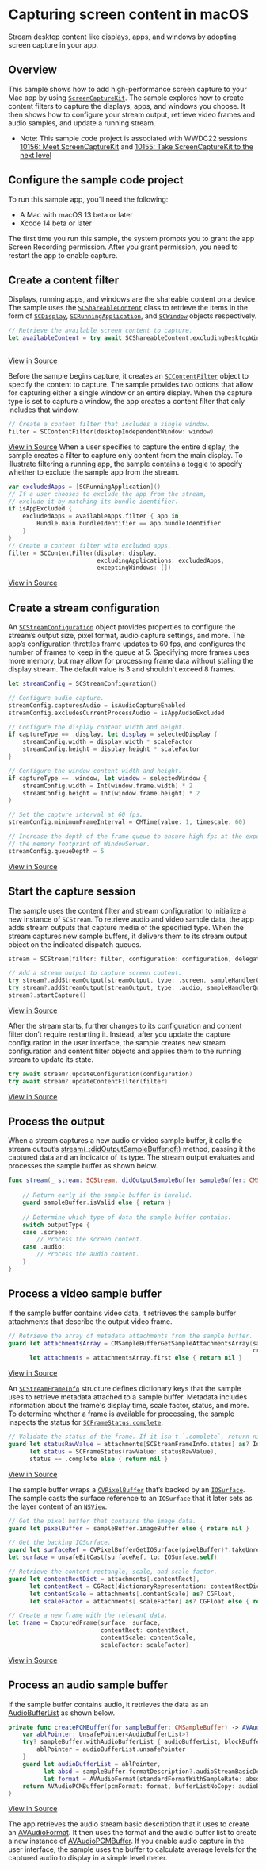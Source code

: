 # Capturing screen content in macOS
Stream desktop content like displays, apps, and windows by adopting screen capture in your app.

## Overview
This sample shows how to add high-performance screen capture to your Mac app by using [`ScreenCaptureKit`][1]. The sample explores how to create content filters to capture the displays, apps, and windows you choose. It then shows how to configure your stream output, retrieve video frames and audio samples, and update a running stream.
- Note: This sample code project is associated with WWDC22 sessions [10156: Meet ScreenCaptureKit](https://developer.apple.com/wwdc22/10156) and [10155: Take ScreenCaptureKit to the next level](https://developer.apple.com/wwdc22/10155)

## Configure the sample code project
To run this sample app, you’ll need the following:

- A Mac with macOS 13 beta or later
- Xcode 14 beta or later

The first time you run this sample, the system prompts you to grant the app Screen Recording permission. After you grant permission, you need to restart the app to enable capture. 

## Create a content filter
Displays, running apps, and windows are the shareable content on a device. The sample uses the [`SCShareableContent`][2] class to retrieve the items in the form of [`SCDisplay`][3], [`SCRunningApplication`][4], and [`SCWindow`][5] objects respectively.

``` swift
// Retrieve the available screen content to capture.
let availableContent = try await SCShareableContent.excludingDesktopWindows(false,
                                                                            onScreenWindowsOnly: true)
```
[View in Source][6]

Before the sample begins capture, it creates an [`SCContentFilter`][7] object to specify the content to capture. The sample provides two options that allow for capturing either a single window or an entire display. When the capture type is set to capture a window, the app creates a content filter that only includes that window. 

``` swift
// Create a content filter that includes a single window.
filter = SCContentFilter(desktopIndependentWindow: window)
```
[View in Source][8]
When a user specifies to capture the entire display, the sample creates a filter to capture only content from the main display. To illustrate filtering a running app, the sample contains a toggle to specify whether to exclude the sample app from the stream.

``` swift
var excludedApps = [SCRunningApplication]()
// If a user chooses to exclude the app from the stream,
// exclude it by matching its bundle identifier.
if isAppExcluded {
    excludedApps = availableApps.filter { app in
        Bundle.main.bundleIdentifier == app.bundleIdentifier
    }
}
// Create a content filter with excluded apps.
filter = SCContentFilter(display: display,
                         excludingApplications: excludedApps,
                         exceptingWindows: [])
```
[View in Source][9]

## Create a stream configuration
An [`SCStreamConfiguration`][10] object provides properties to configure the stream’s output size, pixel format, audio capture settings, and more. The app’s configuration throttles frame updates to 60 fps, and configures the number of frames to keep in the queue at 5. Specifying more frames uses more memory, but may allow for processing frame data without stalling the display stream. The default value is 3 and shouldn't exceed 8 frames.

``` swift
let streamConfig = SCStreamConfiguration()

// Configure audio capture.
streamConfig.capturesAudio = isAudioCaptureEnabled
streamConfig.excludesCurrentProcessAudio = isAppAudioExcluded

// Configure the display content width and height.
if captureType == .display, let display = selectedDisplay {
    streamConfig.width = display.width * scaleFactor
    streamConfig.height = display.height * scaleFactor
}

// Configure the window content width and height.
if captureType == .window, let window = selectedWindow {
    streamConfig.width = Int(window.frame.width) * 2
    streamConfig.height = Int(window.frame.height) * 2
}

// Set the capture interval at 60 fps.
streamConfig.minimumFrameInterval = CMTime(value: 1, timescale: 60)

// Increase the depth of the frame queue to ensure high fps at the expense of increasing
// the memory footprint of WindowServer.
streamConfig.queueDepth = 5
```
[View in Source][11] 

## Start the capture session
The sample uses the content filter and stream configuration to initialize a new instance of `SCStream`. To retrieve audio and video sample data, the app adds stream outputs that capture media of the specified type. When the stream captures new sample buffers, it delivers them to its stream output object on the indicated dispatch queues.

``` swift
stream = SCStream(filter: filter, configuration: configuration, delegate: streamOutput)

// Add a stream output to capture screen content.
try stream?.addStreamOutput(streamOutput, type: .screen, sampleHandlerQueue: videoSampleBufferQueue)
try stream?.addStreamOutput(streamOutput, type: .audio, sampleHandlerQueue: audioSampleBufferQueue)
stream?.startCapture()
```
[View in Source][12]

After the stream starts, further changes to its configuration and content filter don’t require restarting it. Instead, after you update the capture configuration in the user interface, the sample creates new stream configuration and content filter objects and applies them to the running stream to update its state.
``` swift
try await stream?.updateConfiguration(configuration)
try await stream?.updateContentFilter(filter)
```
[View in Source][13]

## Process the output
When a stream captures a new audio or video sample buffer, it calls the stream output’s [stream(\_:didOutputSampleBuffer:of:)][14] method, passing it the captured data and an indicator of its type. The stream output evaluates and processes the sample buffer as shown below.
``` swift
func stream(_ stream: SCStream, didOutputSampleBuffer sampleBuffer: CMSampleBuffer, of outputType: SCStreamOutputType) {
    
    // Return early if the sample buffer is invalid.
    guard sampleBuffer.isValid else { return }
    
    // Determine which type of data the sample buffer contains.
    switch outputType {
    case .screen:
		// Process the screen content.
    case .audio:
		// Process the audio content.
    }
}
```

## Process a video sample buffer
If the sample buffer contains video data, it retrieves the sample buffer attachments that describe the output video frame.  

``` swift
// Retrieve the array of metadata attachments from the sample buffer.
guard let attachmentsArray = CMSampleBufferGetSampleAttachmentsArray(sampleBuffer,
                                                                     createIfNecessary: false) as? [[SCStreamFrameInfo: Any]],
      let attachments = attachmentsArray.first else { return nil }
```
[View in Source][15]

An [`SCStreamFrameInfo`][16] structure defines dictionary keys that the sample uses to retrieve metadata attached to a sample buffer. Metadata includes information about the frame's display time, scale factor, status, and more. To determine whether a frame is available for processing, the sample inspects the status for [`SCFrameStatus.complete`][17].

``` swift
// Validate the status of the frame. If it isn't `.complete`, return nil.
guard let statusRawValue = attachments[SCStreamFrameInfo.status] as? Int,
      let status = SCFrameStatus(rawValue: statusRawValue),
      status == .complete else { return nil }
```
[View in Source][18]

The sample buffer wraps a [`CVPixelBuffer`][19] that’s backed by an [`IOSurface`][20]. The sample casts the surface reference to an `IOSurface` that it later sets as the layer content of an [`NSView`][21].

``` swift
// Get the pixel buffer that contains the image data.
guard let pixelBuffer = sampleBuffer.imageBuffer else { return nil }

// Get the backing IOSurface.
guard let surfaceRef = CVPixelBufferGetIOSurface(pixelBuffer)?.takeUnretainedValue() else { return nil }
let surface = unsafeBitCast(surfaceRef, to: IOSurface.self)

// Retrieve the content rectangle, scale, and scale factor.
guard let contentRectDict = attachments[.contentRect],
      let contentRect = CGRect(dictionaryRepresentation: contentRectDict as! CFDictionary),
      let contentScale = attachments[.contentScale] as? CGFloat,
      let scaleFactor = attachments[.scaleFactor] as? CGFloat else { return nil }

// Create a new frame with the relevant data.
let frame = CapturedFrame(surface: surface,
                          contentRect: contentRect,
                          contentScale: contentScale,
                          scaleFactor: scaleFactor)
```
[View in Source][22]

## Process an audio sample buffer
If the sample buffer contains audio, it retrieves the data as an [AudioBufferList][23] as shown below.  

``` swift
private func createPCMBuffer(for sampleBuffer: CMSampleBuffer) -> AVAudioPCMBuffer? {
    var ablPointer: UnsafePointer<AudioBufferList>?
    try? sampleBuffer.withAudioBufferList { audioBufferList, blockBuffer in
        ablPointer = audioBufferList.unsafePointer
    }
    guard let audioBufferList = ablPointer,
          let absd = sampleBuffer.formatDescription?.audioStreamBasicDescription,
          let format = AVAudioFormat(standardFormatWithSampleRate: absd.mSampleRate, channels: absd.mChannelsPerFrame) else { return nil }
    return AVAudioPCMBuffer(pcmFormat: format, bufferListNoCopy: audioBufferList)
}
```
[View in Source][24]

The app retrieves the audio stream basic description that it uses to create an [AVAudioFormat][25]. It then uses the format and the audio buffer list to create a new instance of [AVAudioPCMBuffer][26]. If you enable audio capture in the user interface, the sample uses the buffer to calculate average levels for the captured audio to display in a simple level meter.

[1]:	https://developer.apple.com/documentation/screencapturekit
[2]:	https://developer.apple.com/documentation/screencapturekit/scshareablecontent
[3]:	https://developer.apple.com/documentation/screencapturekit/scdisplay
[4]:	https://developer.apple.com/documentation/screencapturekit/scrunningapplication
[5]:	https://developer.apple.com/documentation/screencapturekit/scwindow
[6]:	x-source-tag://GetAvailableContent
[7]:	https://developer.apple.com/documentation/screencapturekit/sccontentfilter
[8]:	x-source-tag://UpdateFilter
[9]:	x-source-tag://UpdateFilter
[10]:	https://developer.apple.com/documentation/screencapturekit/scstreamconfiguration
[11]:	x-source-tag://CreateStreamConfiguration
[12]:	x-source-tag://StartCapture
[13]:	x-source-tag://UpdateStreamConfiguration
[14]:	https://developer.apple.com/documentation/screencapturekit/scstreamoutput/3928182-stream
[15]:	x-source-tag://DidOutputSampleBuffer
[16]:	https://developer.apple.com/documentation/screencapturekit/scstreamframeinfo
[17]:	https://developer.apple.com/documentation/screencapturekit/scframestatus/complete
[18]:	x-source-tag://DidOutputSampleBuffer
[19]:	https://developer.apple.com/documentation/corevideo/cvpixelbuffer-q2e
[20]:	https://developer.apple.com/documentation/iosurface
[21]:	https://developer.apple.com/documentation/appkit/nsview
[22]:	x-source-tag://DidOutputSampleBuffer
[23]:	https://developer.apple.com/documentation/coreaudiotypes/audiobufferlist
[24]:	x-source-tag://ProcessAudioSampleBuffer
[25]:	https://developer.apple.com/documentation/avfaudio/avaudioformat
[26]:	https://developer.apple.com/documentation/avfaudio/avaudiopcmbuffer